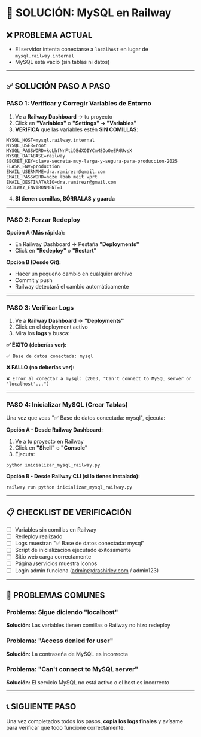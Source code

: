# 🔧 SOLUCIÓN: MySQL en Railway

## ❌ PROBLEMA ACTUAL
- El servidor intenta conectarse a `localhost` en lugar de `mysql.railway.internal`
- MySQL está vacío (sin tablas ni datos)

---

## ✅ SOLUCIÓN PASO A PASO

### **PASO 1: Verificar y Corregir Variables de Entorno**

1. Ve a **Railway Dashboard** → tu proyecto
2. Click en **"Variables"** o **"Settings" → "Variables"**
3. **VERIFICA** que las variables estén **SIN COMILLAS**:

```
MYSQL_HOST=mysql.railway.internal
MYSQL_USER=root
MYSQL_PASSWORD=koLhfNrFtiDBdXOIYCmMSOoOeERGUvsX
MYSQL_DATABASE=railway
SECRET_KEY=clave-secreta-muy-larga-y-segura-para-produccion-2025
FLASK_ENV=production
EMAIL_USERNAME=dra.ramirezr@gmail.com
EMAIL_PASSWORD=nqze lbab meit vprt
EMAIL_DESTINATARIO=dra.ramirezr@gmail.com
RAILWAY_ENVIRONMENT=1
```

4. **SI tienen comillas, BÓRRALAS y guarda**

---

### **PASO 2: Forzar Redeploy**

**Opción A (Más rápida):**
- En Railway Dashboard → Pestaña **"Deployments"**
- Click en **"Redeploy"** o **"Restart"**

**Opción B (Desde Git):**
- Hacer un pequeño cambio en cualquier archivo
- Commit y push
- Railway detectará el cambio automáticamente

---

### **PASO 3: Verificar Logs**

1. Ve a **Railway Dashboard** → **"Deployments"**
2. Click en el deployment activo
3. Mira los **logs** y busca:

**✅ ÉXITO (deberías ver):**
```
✅ Base de datos conectada: mysql
```

**❌ FALLO (no deberías ver):**
```
❌ Error al conectar a mysql: (2003, "Can't connect to MySQL server on 'localhost'...")
```

---

### **PASO 4: Inicializar MySQL (Crear Tablas)**

Una vez que veas "✅ Base de datos conectada: mysql", ejecuta:

**Opción A - Desde Railway Dashboard:**
1. Ve a tu proyecto en Railway
2. Click en **"Shell"** o **"Console"**
3. Ejecuta:
```bash
python inicializar_mysql_railway.py
```

**Opción B - Desde Railway CLI (si lo tienes instalado):**
```bash
railway run python inicializar_mysql_railway.py
```

---

## 📋 CHECKLIST DE VERIFICACIÓN

- [ ] Variables sin comillas en Railway
- [ ] Redeploy realizado
- [ ] Logs muestran "✅ Base de datos conectada: mysql"
- [ ] Script de inicialización ejecutado exitosamente
- [ ] Sitio web carga correctamente
- [ ] Página /servicios muestra iconos
- [ ] Login admin funciona (admin@drashirley.com / admin123)

---

## 🚨 PROBLEMAS COMUNES

### Problema: Sigue diciendo "localhost"
**Solución:** Las variables tienen comillas o Railway no hizo redeploy

### Problema: "Access denied for user"
**Solución:** La contraseña de MySQL es incorrecta

### Problema: "Can't connect to MySQL server"
**Solución:** El servicio MySQL no está activo o el host es incorrecto

---

## 📞 SIGUIENTE PASO

Una vez completados todos los pasos, **copia los logs finales** y avísame para verificar que todo funcione correctamente.













